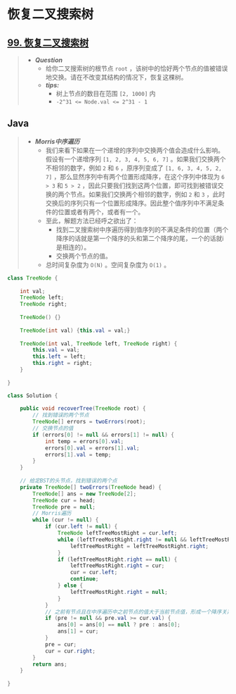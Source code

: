 # 恢复二叉搜索树

## [99. 恢复二叉搜索树](https://leetcode.cn/problems/recover-binary-search-tree/)

> - ***Question***
>   - 给你二叉搜索树的根节点 `root` ，该树中的恰好两个节点的值被错误地交换。请在不改变其结构的情况下，恢复这棵树。
>   - ***tips:***
>     - 树上节点的数目在范围 `[2, 1000]` 内
>     - `-2^31 <= Node.val <= 2^31 - 1`

## Java

> - ***Morris中序遍历***
>   - 我们来看下如果在一个递增的序列中交换两个值会造成什么影响。假设有一个递增序列 `[1, 2, 3, 4, 5, 6, 7]` 。如果我们交换两个不相邻的数字，例如 `2` 和 `6` ，原序列变成了 `[1, 6, 3, 4, 5, 2, 7]` ，那么显然序列中有两个位置形成降序，在这个序列中体现为 `6 > 3` 和 `5 > 2` ，因此只要我们找到这两个位置，即可找到被错误交换的两个节点。如果我们交换两个相邻的数字，例如 `2` 和 `3` ，此时交换后的序列只有一个位置形成降序。因此整个值序列中不满足条件的位置或者有两个，或者有一个。
>   - 至此，解题方法已经呼之欲出了：
>     - 找到二叉搜索树中序遍历得到值序列的不满足条件的位置（两个降序的话就是第一个降序的头和第二个降序的尾，一个的话就i是相连的）。
>     - 交换两个节点的值。
>   - 总时间复杂度为 `O(N)` 。空间复杂度为 `O(1)` 。

```java
class TreeNode {
    
    int val;
    TreeNode left;
    TreeNode right;
    
    TreeNode() {}
    
    TreeNode(int val) {this.val = val;}
    
    TreeNode(int val, TreeNode left, TreeNode right) {
        this.val = val;
        this.left = left;
        this.right = right;
    }
    
}

class Solution {
    
    public void recoverTree(TreeNode root) {
        // 找到错误的两个节点
        TreeNode[] errors = twoErrors(root);
        // 交换节点的值
        if (errors[0] != null && errors[1] != null) {
            int temp = errors[0].val;
            errors[0].val = errors[1].val;
            errors[1].val = temp;
        }
    }
    
    // 给定BST的头节点，找到错误的两个点
    private TreeNode[] twoErrors(TreeNode head) {
        TreeNode[] ans = new TreeNode[2];
        TreeNode cur = head;
        TreeNode pre = null;
        // Morris遍历
        while (cur != null) {
            if (cur.left != null) {
                TreeNode leftTreeMostRight = cur.left;
                while (leftTreeMostRight.right != null && leftTreeMostRight.right != cur) {
                    leftTreeMostRight = leftTreeMostRight.right;
                }
                if (leftTreeMostRight.right == null) {
                    leftTreeMostRight.right = cur;
                    cur = cur.left;
                    continue;
                } else {
                    leftTreeMostRight.right = null;
                }
            }
            // 之前有节点且在中序遍历中之前节点的值大于当前节点值，形成一个降序关系，记录
            if (pre != null && pre.val >= cur.val) {
                ans[0] = ans[0] == null ? pre : ans[0];
                ans[1] = cur;
            }
            pre = cur;
            cur = cur.right;
        }
        return ans;
    }
    
}
```
